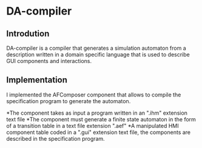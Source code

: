 # DA-compiler

## Introdution 
DA-compiler is a compiler that generates a simulation automaton from a description written in a domain specific language that is used to describe GUI components and interactions.

## Implementation
I implemented the AFComposer component that allows to compile the specification program to generate the automaton.

*The component takes as input a program written in an ".ihm" extension text file
*The component must generate a finite state automaton in the form of a transition table in a text file extension ".aef"
*A manipulated HMI component table coded in a ".gui" extension text file, the components are described in the specification program.

